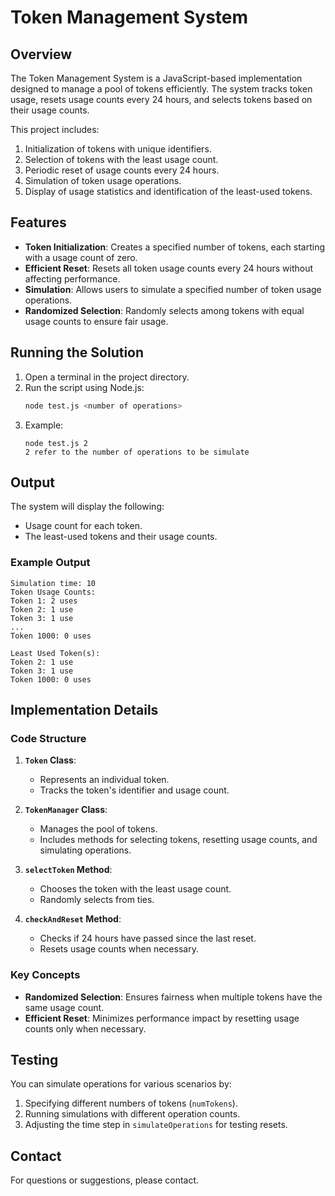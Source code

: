 # Token Management System

## Overview
The Token Management System is a JavaScript-based implementation designed to manage a pool of tokens efficiently. The system tracks token usage, resets usage counts every 24 hours, and selects tokens based on their usage counts.

This project includes:
1. Initialization of tokens with unique identifiers.
2. Selection of tokens with the least usage count.
3. Periodic reset of usage counts every 24 hours.
4. Simulation of token usage operations.
5. Display of usage statistics and identification of the least-used tokens.

## Features
- **Token Initialization**: Creates a specified number of tokens, each starting with a usage count of zero.
- **Efficient Reset**: Resets all token usage counts every 24 hours without affecting performance.
- **Simulation**: Allows users to simulate a specified number of token usage operations.
- **Randomized Selection**: Randomly selects among tokens with equal usage counts to ensure fair usage.


## Running the Solution
1. Open a terminal in the project directory.
2. Run the script using Node.js:
   ```bash
   node test.js <number of operations>
   ```
3. Example:
   ```
   node test.js 2
   2 refer to the number of operations to be simulate
   ```

## Output
The system will display the following:
- Usage count for each token.
- The least-used tokens and their usage counts.

### Example Output
```
Simulation time: 10
Token Usage Counts:
Token 1: 2 uses
Token 2: 1 use
Token 3: 1 use
...
Token 1000: 0 uses

Least Used Token(s):
Token 2: 1 use
Token 3: 1 use
Token 1000: 0 uses
```

## Implementation Details
### Code Structure
1. **`Token` Class**:
   - Represents an individual token.
   - Tracks the token's identifier and usage count.

2. **`TokenManager` Class**:
   - Manages the pool of tokens.
   - Includes methods for selecting tokens, resetting usage counts, and simulating operations.

3. **`selectToken` Method**:
   - Chooses the token with the least usage count.
   - Randomly selects from ties.

4. **`checkAndReset` Method**:
   - Checks if 24 hours have passed since the last reset.
   - Resets usage counts when necessary.

### Key Concepts
- **Randomized Selection**: Ensures fairness when multiple tokens have the same usage count.
- **Efficient Reset**: Minimizes performance impact by resetting usage counts only when necessary.

## Testing
You can simulate operations for various scenarios by:
1. Specifying different numbers of tokens (`numTokens`).
2. Running simulations with different operation counts.
3. Adjusting the time step in `simulateOperations` for testing resets.


## Contact
For questions or suggestions, please contact.

